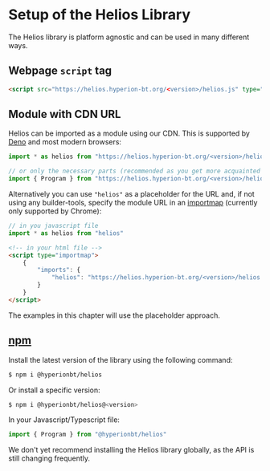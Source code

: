 # Setup of the Helios Library

The Helios library is platform agnostic and can be used in many different ways.

<script>
import("https://www.hyperion-bt.org/helios/helios.js").then((module) => {let elem = document.querySelector("main"); elem.innerHTML = elem.innerHTML.replaceAll('&lt;' + 'version' + '&gt;', module.VERSION);});
</script>

## Webpage `script` tag

```html
<script src="https://helios.hyperion-bt.org/<version>/helios.js" type="module" crossorigin></script>
```

## Module with CDN URL

Helios can be imported as a module using our CDN. This is supported by [Deno](https://deno.land) and most modern browsers:

```js
import * as helios from "https://helios.hyperion-bt.org/<version>/helios.js"

// or only the necessary parts (recommended as you get more acquainted with the library)
import { Program } from "https://helios.hyperion-bt.org/<version>/helios.js"
```

Alternatively you can use `"helios"` as a placeholder for the URL and, if not using any builder-tools, specify the module URL in an [importmap](https://github.com/WICG/import-maps) (currently only supported by Chrome):

```js
// in you javascript file
import * as helios from "helios"
```

```html
<!-- in your html file -->
<script type="importmap">
    {
        "imports": {
            "helios": "https://helios.hyperion-bt.org/<version>/helios.js"
        }
    }
</script>
```

The examples in this chapter will use the placeholder approach.

## [npm](https://www.npmjs.com)

Install the latest version of the library using the following command:

```bash
$ npm i @hyperionbt/helios
```

Or install a specific version:

```bash
$ npm i @hyperionbt/helios@<version>
```

In your Javascript/Typescript file:
```js
import { Program } from "@hyperionbt/helios"
```

We don't yet recommend installing the Helios library globally, as the API is still changing frequently.
